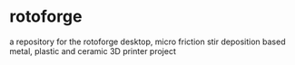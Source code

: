 # rotoforge
a repository for the rotoforge desktop, micro friction stir deposition based metal, plastic and ceramic 3D printer project
